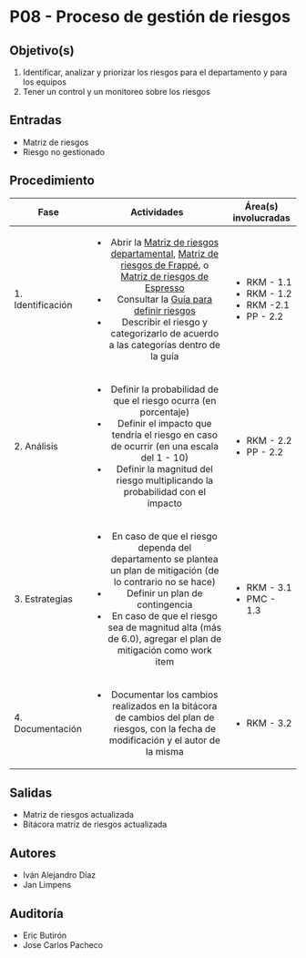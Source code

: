 
# P08 - Proceso de gestión de riesgos

## Objetivo(s)

1. Identificar, analizar y priorizar los riesgos para el departamento y para los equipos
2. Tener un control y un monitoreo sobre los riesgos

## Entradas

- Matriz de riesgos
- Riesgo no gestionado

## Procedimiento


| Fase |   Actividades   | Área(s) involucradas |
|------|:---------------:|--------------------|
| 1. Identificación | <ul><li>Abrir la [Matriz de riesgos departamental](https://docs.google.com/spreadsheets/d/1L_IWQMrYGR4vnJVB-YF48OHtPyNLnXWxmzz2g-aHHGM/edit#gid=0), [Matriz de riesgos de Frappé](https://docs.google.com/spreadsheets/d/11f-Dfe_lYfQPmQ0-v8wUIxH0FNwlYDN0DKBrRPcf1ks/edit#gid=0), o [Matriz de riesgos de Espresso](https://docs.google.com/spreadsheets/d/1JnAqpLpd-TLpKlqAa5cpC9Z8KsISirue2D7bM9T4GQQ/edit#gid=0)</li><li> Consultar la [Guía para definir riesgos](../guias/G06-guia-definicion-riesgos.md) </li><li>Describir el riesgo y categorizarlo de acuerdo a las categorías dentro de la guía</li></ul> |<ul><li>RKM - 1.1</li><li>RKM - 1.2</li><li>RKM -2.1</li> <li>PP - 2.2</li></ul> |
| 2. Análisis | <ul><li>Definir  la probabilidad de que el riesgo ocurra (en porcentaje) </li><li> Definir el impacto que tendría el riesgo en caso de ocurrir (en una escala del 1 - 10) </li><li> Definir la magnitud del riesgo multiplicando la probabilidad con el impacto </li></ul> | <ul><li>RKM - 2.2</li><li>PP - 2.2</li></ul> |
| 3. Estrategias | <ul><li> En caso de que el riesgo dependa del departamento se plantea un plan de mitigación (de lo contrario no se hace)</li><li> Definir un plan de contingencia </li><li> En caso de que el riesgo sea de magnitud alta (más de 6.0), agregar el plan de mitigación como work item </li></ul> | <ul><li>RKM - 3.1</li><li>PMC - 1.3</li></ul> |
|4. Documentación| <ul><li> Documentar los cambios realizados en la bitácora de cambios del plan de riesgos, con la fecha de modificación y el autor de la misma </li></ul>| <ul><li>RKM - 3.2</li></ul> |

## Salidas

- Matriz de riesgos actualizada
- Bitácora matriz de riesgos actualizada

## Autores


- Iván Alejandro Díaz 
- Jan Limpens

## Auditoría

- Eric Butirón
- Jose Carlos Pacheco



